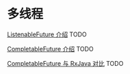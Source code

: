 # 多线程

[ListenableFuture 介绍](concurrent/2019-06-26-listenable-future.md) TODO

[CompletableFuture 介绍](concurrent/2019-06-26-completable-future.md) TODO

[CompletableFuture 与 RxJava 对比](concurrent/2019-06-26-rxjava-completable-future.md) TODO